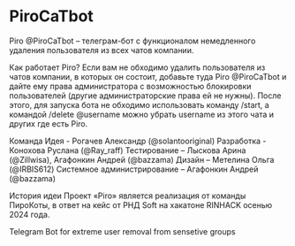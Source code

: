 # PiroCaTbot
Piro @PiroCaTbot – телеграм-бот с функционалом немедленного удаления пользователя из всех чатов компании.

Как работает Piro?
Если вам не обходимо удалить пользователя из чатов компании, в которых он состоит, добавьте туда Piro @PiroCaTbot и дайте ему права администратора с возможностью блокировки пользователей (другие администраторские права ей не нужны). После этого, для запуска бота не обходимо использовать команду /start, а  командой /delete @username можно убрать username из этого чата и других где есть Piro.

Команда
Идея - Рогачев Александр (@solantooriginal)
Разработка - Конохова Руслана (@Ray_raff)
Тестирование – Лыскова Арина (@Zillwisa), Агафонкин Андрей (@bazzama)
Дизайн – Метелина Ольга (@IRBIS612)
Cистемное администрирование – Агафонкин Андрей (@bazzama)

История идеи
Проект «Piro» является реализация от команды ПироКоты, в ответ на кейс от РНД Soft на хакатоне RINHACK осенью 2024 года. 

Telegram Bot for extreme user removal from sensetive groups
